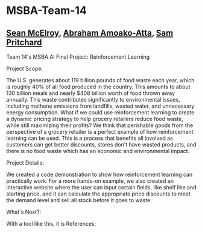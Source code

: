 # MSBA-Team-14
## [Sean McElroy](https://github.com/stmcelroy703/MSBA), [Abraham Amoako-Atta](https://github.com/atamoakoatta/ab), [Sam Pritchard](https://github.com/sjpritchard2001/About-Me)
Team 14's MSBA AI Final Project: Reinforcement Learning

Project Scope:

The U.S. generates about 119 billion pounds of food waste each year, which is roughly 40% of all food produced in the country. This amounts to about 130 billion meals and nearly $408 billion worth of food thrown away annually. This waste contributes significantly to environmental issues, including methane emissions from landfills, wasted water, and unnecessary energy consumption. What if we could use reinforcement learning to create a dynamic pricing strategy to help grocery retailers reduce food waste, while still maximizing their profits? We think that perishable goods from the perspective of a grocery retailer is a perfect example of how reinforcement learning can be used. This is a process that benefits all involved as customers can get better discounts, stores don't have wasted products, and there is no food waste which has an economic and environmental impact. 

Project Details:

We created a code demonstration to show how reinforcement learning can practically work. For a more hands-on example, we also created an interactive website where the user can input certain fields, like shelf like and starting price, and it can calculate the appropriate price discounts to meet the demand level and sell all stock before it goes to waste.

What's Next?:

With a tool like this, it is 
References: 
